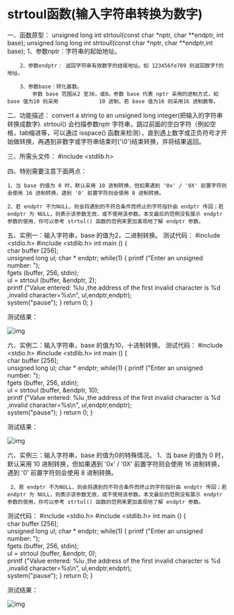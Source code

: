 # strtoul函数(输入字符串转换为数字)

一、函数原型：
          unsigned long int strtoul(const char *nptr, char **endptr, int base);
          unsigned long long int strtoull(const char *nptr, char **endptr,int base);
        1、参数nptr：字符串的起始地址。

        2、参数endptr： 返回字符串有效数字的结尾地址。如 123456fe789 则返回数字f的地址。
    
        3、参数base：转化基数。   
            参数 base 范围从2 至36，或0。参数 base 代表 nptr 采用的进制方式，如 base 值为10 则采用             10 进制，若 base 值为16 则采用16 进制数等。


二、功能描述：
          convert a string to an unsigned long integer(把输入的字符串转换成数字).
          strtoul() 会扫描参数nptr 字符串，跳过前面的空白字符（例如空格，tab缩进等，可以通过 isspace() 函数来检测），直到遇上数字或正负符号才开始做转换，再遇到非数字或字符串结束时('\0')结束转换，并将结果返回。


三、所需头文件：
          #include <stdlib.h>

四、特别需要注意下面两点：

    1、当 base 的值为 0 时，默认采用 10 进制转换，但如果遇到 '0x' / '0X' 前置字符则会使用 16 进制转换，遇到 '0' 前置字符则会使用 8 进制转换。
    
    2、若 endptr 不为NULL，则会将遇到的不符合条件而终止的字符指针由 endptr 传回；若 endptr 为 NULL，则表示该参数无效，或不使用该参数。本文最后的范例没有展示 endptr 参数的使用，你可以参考 strtol() 函数的范例来更加直观地了解 endptr 参数。

五、实例一：输入字符串，base 的值为2，二进制转换。
测试代码：
#include <stdio.h> 
#include <stdlib.h> 
int main () 
{   
	char buffer [256];   
	unsigned long ul; 
    char * endptr;
    while(1)
	{
	   printf ("Enter an unsigned number: ");  
	   fgets (buffer, 256, stdin);   
	   ul = strtoul (buffer, &endptr, 2);   
       printf ("Value entered: %lu ,the address of the first invalid character is %d ,invalid character=%s\n", ul,endptr,endptr);   
	   system("pause"); 
	}
	return 0; 
} 

测试结果：

![img](https://picture-1344593885.cos.ap-beijing.myqcloud.com/20171106163345669)



六、实例二：输入字符串，base 的值为10，十进制转换。
测试代码：
#include <stdio.h> 
#include <stdlib.h> 
int main () 
{   
	char buffer [256];   
	unsigned long ul; 
    char * endptr;
    while(1)
	{
	   printf ("Enter an unsigned number: ");  
	   fgets (buffer, 256, stdin);   
	   ul = strtoul (buffer, &endptr, 10);   
       printf ("Value entered: %lu ,the address of the first invalid character is %d ,invalid character=%s\n", ul,endptr,endptr);   
	   system("pause"); 
	}
	return 0; 
} 

测试结果： 

![img](https://picture-1344593885.cos.ap-beijing.myqcloud.com/20171106163810413)


六、实例三：输入字符串，base 的值为0的特殊情况。
     1、当 base 的值为 0 时，默认采用 10 进制转换，但如果遇到 '0x' / '0X' 前置字符则会使用 16 进制转换，遇到 '0' 前置字符则会使用 8 进制转换。

     2、若 endptr 不为NULL，则会将遇到的不符合条件而终止的字符指针由 endptr 传回；若 endptr 为 NULL，则表示该参数无效，或不使用该参数。本文最后的范例没有展示 endptr 参数的使用，你可以参考 strtol() 函数的范例来更加直观地了解 endptr 参数。

测试代码：
#include <stdio.h> 
#include <stdlib.h> 
int main () 
{   
	char buffer [256];   
	unsigned long ul; 
    char * endptr;
    while(1)
	{
	   printf ("Enter an unsigned number: ");  
	   fgets (buffer, 256, stdin);   
	   ul = strtoul (buffer, &endptr, 0);   
       printf ("Value entered: %lu ,the address of the first invalid character is %d ,invalid character=%s\n", ul,endptr,endptr);   
	   system("pause"); 
	}
	return 0; 
} 


测试结果：

![img](https://picture-1344593885.cos.ap-beijing.myqcloud.com/20171106164329709)